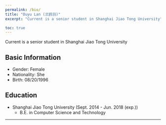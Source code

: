 ```yaml
---
permalink: /bio/
title: "Ouyu Lan (兰鸥羽)"
excerpt: "Current is a senior student in Shanghai Jiao Tong University"

toc: true
---
```


Current is a senior student in Shanghai Jiao Tong University

## Basic Information
* Gender: Female
* Nationality: She
* Birth: 08/20/1996

## Education
* Shanghai Jiao Tong University (Sept. 2014 - Jun. 2018 (exp.))
	* B.E. in Computer Science and Technology

---

